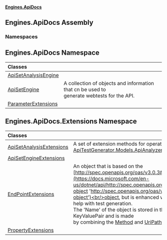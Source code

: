 #### [Engines.ApiDocs](Engines.ApiDocs.md 'Engines.ApiDocs')

## Engines.ApiDocs Assembly
### Namespaces

<a name='Engines.ApiDocs'></a>

## Engines.ApiDocs Namespace

| Classes | |
| :--- | :--- |
| [ApiSetAnalysisEngine](ApiSetAnalysisEngine.md 'Engines.ApiDocs.ApiSetAnalysisEngine') | |
| [ApiSetEngine](ApiSetEngine.md 'Engines.ApiDocs.ApiSetEngine') | A collection of objects and information that cn be used to <br/>generate webtests for the API. |
| [ParameterExtensions](ParameterExtensions.md 'Engines.ApiDocs.ParameterExtensions') | |

<a name='Engines.ApiDocs.Extensions'></a>

## Engines.ApiDocs.Extensions Namespace

| Classes | |
| :--- | :--- |
| [ApiSetAnalysisExtensions](ApiSetAnalysisExtensions.md 'Engines.ApiDocs.Extensions.ApiSetAnalysisExtensions') | A set of extension methods for operating on an [ApiTestGenerator.Models.ApiAnalyzer.ApiSetAnalysis](https://docs.microsoft.com/en-us/dotnet/api/ApiTestGenerator.Models.ApiAnalyzer.ApiSetAnalysis 'ApiTestGenerator.Models.ApiAnalyzer.ApiSetAnalysis') model |
| [ApiSetEngineExtensions](ApiSetEngineExtensions.md 'Engines.ApiDocs.Extensions.ApiSetEngineExtensions') | |
| [EndPointExtensions](EndPointExtensions.md 'Engines.ApiDocs.Extensions.EndPointExtensions') | An object that is based on the [http://spec.openapis.org/oas/v3.0.3#operation-object](https://docs.microsoft.com/en-us/dotnet/api/http://spec.openapis.org/oas/v3.0.3#operation-object 'http://spec.openapis.org/oas/v3.0.3#operation-object')<br/>object, but is enhanced with extra information to help with test generation.<br/>The 'Name' of the object is stored in the Key of the KeyValuePair and is made <br/>by combining the [Method](https://docs.microsoft.com/en-us/dotnet/api/Method 'Method') and [UriPath](https://docs.microsoft.com/en-us/dotnet/api/UriPath 'UriPath') objects |
| [PropertyExtensions](PropertyExtensions.md 'Engines.ApiDocs.Extensions.PropertyExtensions') | |
